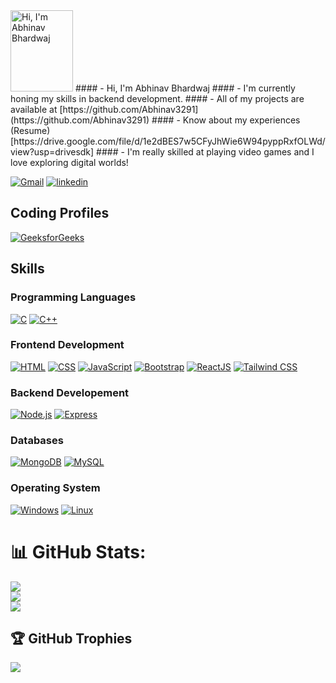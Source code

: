 <img width="100px" height= "130px" src= "https://github.com/user-attachments/assets/8eb602e3-f0e3-4eb1-acc9-17e9f720fcf6" alt= "Hi, I'm Abhinav Bhardwaj" />
#### - Hi, I'm Abhinav Bhardwaj
#### - I'm currently honing my skills in backend development.
#### - All of my projects are available at [https://github.com/Abhinav3291](https://github.com/Abhinav3291)
#### - Know about my experiences (Resume) [https://drive.google.com/file/d/1e2dBES7w5CFyJhWie6W94pyppRxfOLWd/view?usp=drivesdk] 
#### - I'm really skilled at playing video games and I love exploring digital worlds!

[![Gmail](https://img.shields.io/badge/Gmail-D14836?style=for-the-badge&logo=gmail&logoColor=white)](mailto:its.mishraayush@gmail.com)
[![linkedin](https://img.shields.io/badge/linkedin-0A66C2?style=for-the-badge&logo=linkedin&logoColor=white)](https://www.linkedin.com/in/abhinav-bhardwaj-58b00a313/)


## Coding Profiles
[![GeeksforGeeks](https://img.shields.io/badge/GeeksforGeeks-0F9D58?style=for-the-badge&logo=geeksforgeeks&logoColor=white)](https://auth.geeksforgeeks.org/user/mishraayuujm5/practice)


## Skills

### Programming Languages
[![C](https://img.shields.io/badge/C-00599C?style=for-the-badge&logo=c&logoColor=white)](https://en.wikipedia.org/wiki/C_(programming_language))
[![C++](https://img.shields.io/badge/C++-00599C?style=for-the-badge&logo=c%2B%2B&logoColor=white)](https://en.wikipedia.org/wiki/C%2B%2B)

### Frontend Development
[![HTML](https://img.shields.io/badge/HTML5-E34F26?style=for-the-badge&logo=html5&logoColor=white)](https://developer.mozilla.org/en-US/docs/Web/HTML)
[![CSS](https://img.shields.io/badge/CSS3-1572B6?style=for-the-badge&logo=css3&logoColor=white)](https://developer.mozilla.org/en-US/docs/Web/CSS)
[![JavaScript](https://img.shields.io/badge/JavaScript-F7DF1E?style=for-the-badge&logo=javascript&logoColor=black)](https://developer.mozilla.org/en-US/docs/Web/JavaScript)
[![Bootstrap](https://img.shields.io/badge/Bootstrap-7952B3?style=for-the-badge&logo=bootstrap&logoColor=white)](https://getbootstrap.com/)
[![ReactJS](https://img.shields.io/badge/React-61DAFB?style=for-the-badge&logo=react&logoColor=black)](https://reactjs.org/)
[![Tailwind CSS](https://img.shields.io/badge/Tailwind_CSS-38B2AC?style=for-the-badge&logo=tailwind-css&logoColor=white)](https://tailwindcss.com/)

### Backend Developement
[![Node.js](https://img.shields.io/badge/Node.js-339933?style=for-the-badge&logo=node.js&logoColor=white)](https://nodejs.org/)
[![Express](https://img.shields.io/badge/Express-000000?style=for-the-badge&logo=express&logoColor=white)](https://expressjs.com/)

### Databases
[![MongoDB](https://img.shields.io/badge/MongoDB-47A248?style=for-the-badge&logo=mongodb&logoColor=white)](https://www.mongodb.com/)
[![MySQL](https://img.shields.io/badge/MySQL-4479A1?style=for-the-badge&logo=mysql&logoColor=white)](https://www.mysql.com/)



### Operating System
[![Windows](https://img.shields.io/badge/Windows-0078D6?style=for-the-badge&logo=windows&logoColor=white)](https://www.microsoft.com/en-us/windows)
[![Linux](https://img.shields.io/badge/Linux-FCC624?style=for-the-badge&logo=linux&logoColor=black)](https://www.linux.org/)

# 📊 GitHub Stats:
![](https://github-readme-stats.vercel.app/api?username=Abhinav3291&theme=shades-of-purple&hide_border=false&include_all_commits=false&count_private=false)<br/>
![](https://github-readme-streak-stats.herokuapp.com/?user=Abhinav3291&theme=shades-of-purple&hide_border=false)<br/>
![](https://github-readme-stats.vercel.app/api/top-langs/?username=Abhinav3291&theme=shades-of-purple&hide_border=false&include_all_commits=false&count_private=false&layout=compact)

## 🏆 GitHub Trophies
![](https://github-profile-trophy.vercel.app/?username=Abhinav3291&theme=onedark&no-frame=false&no-bg=true&margin-w=4)

